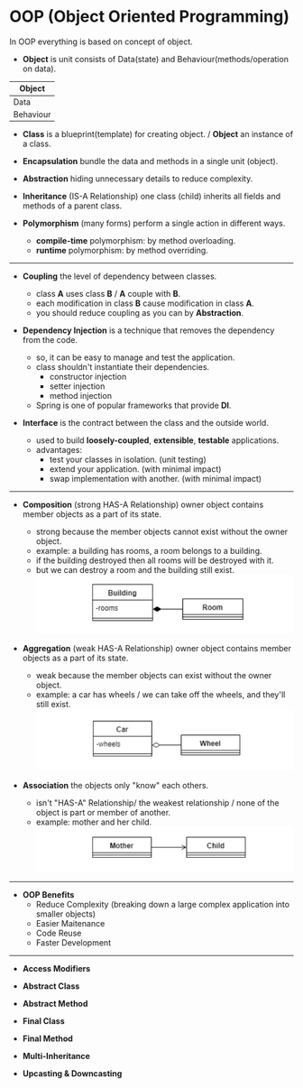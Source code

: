 # OOP (Object Oriented Programming)
In OOP everything is based on concept of object.

* **Object** is unit consists of Data(state) and Behaviour(methods/operation on data).

| Object  |
|---------|
|Data     |
|Behaviour|

* **Class** is a blueprint(template) for creating object. / **Object** an instance of a class.

* **Encapsulation** bundle the data and methods in a single unit (object).

* **Abstraction** hiding unnecessary details to reduce complexity.

* **Inheritance** (IS-A Relationship) one class (child) inherits all fields and methods of a parent class.

* **Polymorphism** (many forms) perform a single action in different ways.
  * **compile-time** polymorphism: by method overloading.
  * **runtime** polymorphism: by method overriding.

---

* **Coupling** the level of dependency between classes.
  * class **A** uses class **B** / **A** couple with **B**.
  * each modification in class **B** cause modification in class **A**.
  * you should reduce coupling as you can by **Abstraction**.

* **Dependency Injection** is a technique that removes the dependency from the code.
  * so, it can be easy to manage and test the application.
  * class shouldn't instantiate their dependencies.
    * constructor injection
    * setter injection
    * method injection
  * Spring is one of popular frameworks that provide **DI**.

* **Interface** is the contract between the class and the outside world.
  * used to build **loosely-coupled**, **extensible**, **testable** applications.
  * advantages:
    * test your classes in isolation. (unit testing)
    * extend your application. (with minimal impact)
    * swap implementation with another. (with minimal impact)

---

* **Composition** (strong HAS-A Relationship) owner object contains member objects as a part of its state.
  * strong because the member objects cannot exist without the owner object.
  * example: a building has rooms, a room belongs to a building.
  * if the building destroyed then all rooms will be destroyed with it.
  * but we can destroy a room and the building still exist.
![](https://github.com/shamy1st/oop/blob/main/composition.png)

* **Aggregation** (weak HAS-A Relationship) owner object contains member objects as a part of its state.
  * weak because the member objects can exist without the owner object.
  * example: a car has wheels / we can take off the wheels, and they'll still exist.
![](https://github.com/shamy1st/oop/blob/main/aggregation.png)

* **Association** the objects only "know" each others.
  * isn't "HAS-A" Relationship/ the weakest relationship / none of the object is part or member of another.
  * example: mother and her child.
![](https://github.com/shamy1st/oop/blob/main/association.png)

---

* **OOP Benefits**
  * Reduce Complexity (breaking down a large complex application into smaller objects)
  * Easier Maitenance
  * Code Reuse
  * Faster Development

---

* **Access Modifiers**

* **Abstract Class**

* **Abstract Method**

* **Final Class**

* **Final Method**

* **Multi-Inheritance**

* **Upcasting & Downcasting**

